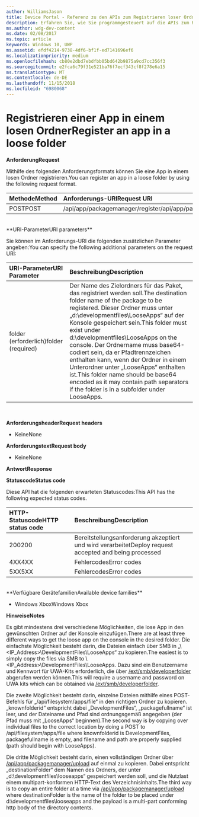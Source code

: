 ```yaml
---
author: WilliamsJason
title: Device Portal - Referenz zu den APIs zum Registrieren loser Ordner
description: Erfahren Sie, wie Sie programmgesteuert auf die APIs zum Registrieren loser Ordner zugreifen.
ms.author: wdg-dev-content
ms.date: 02/08/2017
ms.topic: article
keywords: Windows 10, UWP
ms.assetid: efdf4214-9738-4df6-bf1f-ed7141696ef6
ms.localizationpriority: medium
ms.openlocfilehash: cb80e2dbd7ebdfbb05bd642b9875a9cd7cc356f3
ms.sourcegitcommit: e2fca6c79f31e521ba76f7ecf343cf8f278e6a15
ms.translationtype: MT
ms.contentlocale: de-DE
ms.lasthandoff: 11/15/2018
ms.locfileid: "6980068"
---
```

# <a name="register-an-app-in-a-loose-folder"></a><span data-ttu-id="3606f-104">Registrieren einer App in einem losen Ordner</span><span class="sxs-lookup"><span data-stu-id="3606f-104">Register an app in a loose folder</span></span>  

**<span data-ttu-id="3606f-105">Anforderung</span><span class="sxs-lookup"><span data-stu-id="3606f-105">Request</span></span>**

<span data-ttu-id="3606f-106">Mithilfe des folgenden Anforderungsformats können Sie eine App in einem losen Ordner registrieren.</span><span class="sxs-lookup"><span data-stu-id="3606f-106">You can register an app in a loose folder by using the following request format.</span></span>

<span data-ttu-id="3606f-107">Methode</span><span class="sxs-lookup"><span data-stu-id="3606f-107">Method</span></span>      | <span data-ttu-id="3606f-108">Anforderungs-URI</span><span class="sxs-lookup"><span data-stu-id="3606f-108">Request URI</span></span>
:------     | :------
<span data-ttu-id="3606f-109">POST</span><span class="sxs-lookup"><span data-stu-id="3606f-109">POST</span></span> | <span data-ttu-id="3606f-110">/api/app/packagemanager/register</span><span class="sxs-lookup"><span data-stu-id="3606f-110">/api/app/packagemanager/register</span></span>
<br />
**<span data-ttu-id="3606f-111">URI-Parameter</span><span class="sxs-lookup"><span data-stu-id="3606f-111">URI parameters</span></span>**

<span data-ttu-id="3606f-112">Sie können im Anforderungs-URI die folgenden zusätzlichen Parameter angeben:</span><span class="sxs-lookup"><span data-stu-id="3606f-112">You can specify the following additional parameters on the request URI:</span></span>

<span data-ttu-id="3606f-113">URI-Parameter</span><span class="sxs-lookup"><span data-stu-id="3606f-113">URI Parameter</span></span>      | <span data-ttu-id="3606f-114">Beschreibung</span><span class="sxs-lookup"><span data-stu-id="3606f-114">Description</span></span>
:------     | :-----
<span data-ttu-id="3606f-115">folder (erforderlich)</span><span class="sxs-lookup"><span data-stu-id="3606f-115">folder (required)</span></span> | <span data-ttu-id="3606f-116">Der Name des Zielordners für das Paket, das registriert werden soll.</span><span class="sxs-lookup"><span data-stu-id="3606f-116">The destination folder name of the package to be registered.</span></span> <span data-ttu-id="3606f-117">Dieser Ordner muss unter „d:\developmentfiles\LooseApps“ auf der Konsole gespeichert sein.</span><span class="sxs-lookup"><span data-stu-id="3606f-117">This folder must exist under d:\developmentfiles\LooseApps on the console.</span></span> <span data-ttu-id="3606f-118">Der Ordnername muss base64-codiert sein, da er Pfadtrennzeichen enthalten kann, wenn der Ordner in einem Unterordner unter „LooseApps“ enthalten ist.</span><span class="sxs-lookup"><span data-stu-id="3606f-118">This folder name should be base64 encoded as it may contain path separators if the folder is in a subfolder under LooseApps.</span></span>
<br />

**<span data-ttu-id="3606f-119">Anforderungsheader</span><span class="sxs-lookup"><span data-stu-id="3606f-119">Request headers</span></span>**

- <span data-ttu-id="3606f-120">Keine</span><span class="sxs-lookup"><span data-stu-id="3606f-120">None</span></span>

**<span data-ttu-id="3606f-121">Anforderungstext</span><span class="sxs-lookup"><span data-stu-id="3606f-121">Request body</span></span>**

- <span data-ttu-id="3606f-122">Keine</span><span class="sxs-lookup"><span data-stu-id="3606f-122">None</span></span>

**<span data-ttu-id="3606f-123">Antwort</span><span class="sxs-lookup"><span data-stu-id="3606f-123">Response</span></span>**

**<span data-ttu-id="3606f-124">Statuscode</span><span class="sxs-lookup"><span data-stu-id="3606f-124">Status code</span></span>**

<span data-ttu-id="3606f-125">Diese API hat die folgenden erwarteten Statuscodes:</span><span class="sxs-lookup"><span data-stu-id="3606f-125">This API has the following expected status codes.</span></span>

<span data-ttu-id="3606f-126">HTTP-Statuscode</span><span class="sxs-lookup"><span data-stu-id="3606f-126">HTTP status code</span></span>      | <span data-ttu-id="3606f-127">Beschreibung</span><span class="sxs-lookup"><span data-stu-id="3606f-127">Description</span></span>
:------     | :-----
<span data-ttu-id="3606f-128">200</span><span class="sxs-lookup"><span data-stu-id="3606f-128">200</span></span> | <span data-ttu-id="3606f-129">Bereitstellungsanforderung akzeptiert und wird verarbeitet</span><span class="sxs-lookup"><span data-stu-id="3606f-129">Deploy request accepted and being processed</span></span>
<span data-ttu-id="3606f-130">4XX</span><span class="sxs-lookup"><span data-stu-id="3606f-130">4XX</span></span> | <span data-ttu-id="3606f-131">Fehlercodes</span><span class="sxs-lookup"><span data-stu-id="3606f-131">Error codes</span></span>
<span data-ttu-id="3606f-132">5XX</span><span class="sxs-lookup"><span data-stu-id="3606f-132">5XX</span></span> | <span data-ttu-id="3606f-133">Fehlercodes</span><span class="sxs-lookup"><span data-stu-id="3606f-133">Error codes</span></span>
<br />
**<span data-ttu-id="3606f-134">Verfügbare Gerätefamilien</span><span class="sxs-lookup"><span data-stu-id="3606f-134">Available device families</span></span>**

* <span data-ttu-id="3606f-135">Windows Xbox</span><span class="sxs-lookup"><span data-stu-id="3606f-135">Windows Xbox</span></span>

**<span data-ttu-id="3606f-136">Hinweise</span><span class="sxs-lookup"><span data-stu-id="3606f-136">Notes</span></span>**

<span data-ttu-id="3606f-137">Es gibt mindestens drei verschiedene Möglichkeiten, die lose App in den gewünschten Ordner auf der Konsole einzufügen.</span><span class="sxs-lookup"><span data-stu-id="3606f-137">There are at least three different ways to get the loose app on the console in the desired folder.</span></span> <span data-ttu-id="3606f-138">Die einfachste Möglichkeit besteht darin, die Dateien einfach über SMB in „\\<IP_Address>\DevelopmentFiles\LooseApps“ zu kopieren.</span><span class="sxs-lookup"><span data-stu-id="3606f-138">The easiest is to simply copy the files via SMB to \\<IP_Address>\DevelopmentFiles\LooseApps.</span></span> <span data-ttu-id="3606f-139">Dazu sind ein Benutzername und Kennwort für UWA-Kits erforderlich, die über [/ext/smb/developerfolder](wdp-smb-api.md) abgerufen werden können.</span><span class="sxs-lookup"><span data-stu-id="3606f-139">This will require a username and password on UWA kits which can be obtained via [/ext/smb/developerfolder](wdp-smb-api.md).</span></span> 

<span data-ttu-id="3606f-140">Die zweite Möglichkeit besteht darin, einzelne Dateien mithilfe eines POST-Befehls für „/api/filesystem/apps/file“ in den richtigen Ordner zu kopieren. „knownfolderid“ entspricht dabei „DevelopmentFiles“, „packagefullname“ ist leer, und der Dateiname und Pfad sind ordnungsgemäß angegeben (der Pfad muss mit „LooseApps“ beginnen).</span><span class="sxs-lookup"><span data-stu-id="3606f-140">The second way is by copying over individual files to the correct location by doing a POST to /api/filesystem/apps/file where knownfolderid is DevelopmentFiles, packagefullname is empty, and filename and path are properly supplied (path should begin with LooseApps).</span></span>

<span data-ttu-id="3606f-141">Die dritte Möglichkeit besteht darin, einen vollständigen Ordner über [/api/app/packagemanager/upload](wdp-folder-upload.md) auf einmal zu kopieren. Dabei entspricht „destinationFolder“ dem Namen des Ordners, der unter „d:\developmentfiles\looseapps“ gespeichert werden soll, und die Nutzlast einem multipart-konformen HTTP-Text des Verzeichnisinhalts.</span><span class="sxs-lookup"><span data-stu-id="3606f-141">The third way is to copy an entire folder at a time via [/api/app/packagemanager/upload](wdp-folder-upload.md) where destinationFolder is the name of the folder to be placed under d:\developmentfiles\looseapps and the payload is a multi-part conforming http body of the directory contents.</span></span>

